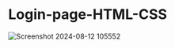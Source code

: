 # Login-page-HTML-CSS
![Screenshot 2024-08-12 105552](https://github.com/user-attachments/assets/a718820a-8c40-4f28-9a46-15e89c476fbc)

